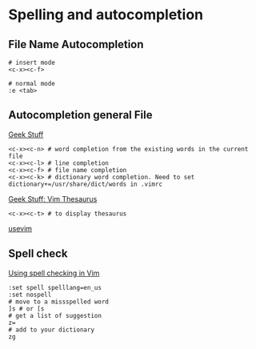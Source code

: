 # Spelling and autocompletion

## File Name Autocompletion

    # insert mode
    <c-x><c-f>

    # normal mode
    :e <tab>

## Autocompletion general File

[Geek Stuff](http://www.thegeekstuff.com/2009/01/vi-and-vim-editor-5-awesome-examples-for-automatic-word-completion-using-ctrl-x-magic/#more-328)

    <c-x><c-n> # word completion from the existing words in the current file
    <c-x><c-l> # line completion
    <c-x><c-f> # file name completion
    <c-x><c-k> # dictionary word completion. Need to set dictionary+=/usr/share/dict/words in .vimrc

[Geek Stuff: Vim Thesaurus](http://www.thegeekstuff.com/2008/12/vi-and-vim-editor-3-steps-to-enable-thesaurus-option/)

    <c-x><c-t> # to display thesaurus

[usevim](http://usevim.com/2012/07/06/vim101-completion/)


## Spell check

[Using spell checking in Vim](https://www.linux.com/learn/tutorials/357267-using-spell-checking-in-vim)

    :set spell spelllang=en_us
    :set nospell
    # move to a missspelled word
    ]s # or [s
    # get a list of suggestion
    z=
    # add to your dictionary
    zg

